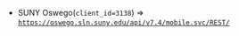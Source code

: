  - SUNY Oswego(`client_id=3138`) => [`https://oswego.sln.suny.edu/api/v7.4/mobile.svc/REST/`](https://oswego.sln.suny.edu/api/v7.4/mobile.svc/REST/)
